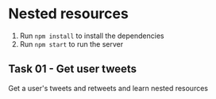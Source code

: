 # Nested resources

1. Run `npm install` to install the dependencies
2. Run `npm start` to run the server

## Task 01 - Get user tweets

Get a user's tweets and retweets and learn nested resources
